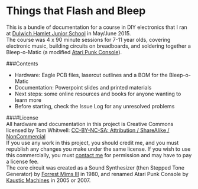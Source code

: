 # Things that Flash and Bleep

This is a bundle of documentation for a course in DIY electronics that I ran at [Dulwich Hamlet Junior School](http://www.dulwichhamletjuniorschool.org.uk/) in May/June 2015.  
The course was 4 x 90 minute sessions for 7-11 year olds, covering electronic music, building circuits on breadboards, and soldering together a Bleep-o-Matic (a modified [Atari Punk Console](https://en.wikipedia.org/wiki/Atari_Punk_Console)). 

###Contents 

- Hardware: Eagle PCB files, lasercut outlines and a BOM for the Bleep-o-Matic  
- Documentation: Powerpoint slides and printed materials 
- Next steps: some online resources and books for anyone wanting to learn more 
- Before starting, check the Issue Log for any unresolved problems

####License  
All hardware and documentation in this project is Creative Commons licensed by Tom Whitwell: [CC-BY-NC-SA: Attribution / ShareAlike / NonCommercial](https://creativecommons.org/licenses/by-nc-sa/4.0/)  
If you use any work in this project, you should credit me, and you must republish any changes you make under the same license. If you wish to use this commercially, you must [contact me](mailto:tom.whitwell@gmail.com) for permission and may have to pay a license fee.  
The core circuit was created as a Sound Synthesizer (then Stepped Tone Generator) by [Forrest Mims III](http://www.forrestmims.org/) in 1980, and renamed Atari Punk Console by [Kaustic Machines](http://compiler.kaustic.net/machines/apc.html) in 2005 or 2007.  



